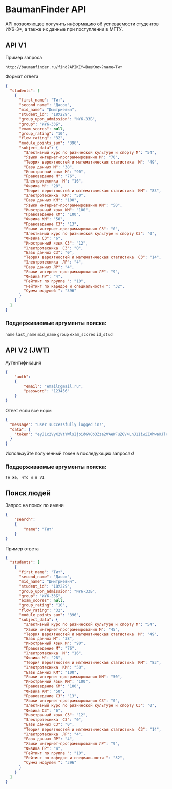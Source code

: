 # BaumanFinder API

API позволяющее получить информацию об успеваемости студентов ИУ6-3*, а также их данные при поступлении в МГТУ.

## API V1

Пример запроса 

```
http://baumanfinder.ru/find?APIKEY=ВашКлюч?name=Тит
```
Формат ответа

```json
{
  "students": [
    {
      "first_name": "Тит",
      "second_name": "Дасов",
      "mid_name": "Дмитриевич",
      "student_id": "18У229",
      "group_upon_admission": "ИУ6-33Б",
      "group": "ИУ6-33Б",
      "exam_scores": null,
      "group_rating": "10",
      "flow_rating": "32",
      "module_points_sum": "396",
      "subject_data": {
        "Элективный курс по физической культуре и спорту М": "54",
        "Языки интернет-программирования М": "70",
        "Теория вероятностей и математическая статистика  М": "49",
        "Базы данных М": "38",
        "Иностранный язык М": "90",
        "Правоведение М": "76",
        "Электротехника  М": "16",
        "Физика М": "28",
        "Теория вероятностей и математическая статистика  КМ": "83",
        "Электротехника  КМ": "50",
        "Базы данных КМ": "100",
        "Языки интернет-программирования КМ": "50",
        "Иностранный язык КМ": "100",
        "Правоведение КМ": "100",
        "Физика КМ": "50",
        "Правоведение СЗ": "13",
        "Языки интернет-программирования СЗ": "0",
        "Элективный курс по физической культуре и спорту СЗ": "0",
        "Физика СЗ": "6",
        "Иностранный язык СЗ": "12",
        "Электротехника  СЗ": "0",
        "Базы данных СЗ": "0",
        "Теория вероятностей и математическая статистика  СЗ": "14",
        "Электротехника  ЛР": "4",
        "Базы данных ЛР": "4",
        "Языки интернет-программирования ЛР": "9",
        "Физика ЛР": "4",
        "Рейтинг по группе ": "10",
        "Рейтинг по кафедре и специальности ": "32",
        "Сумма модулей ": "396"
      }
    }
  ]
}
```

### Поддерживаемые аргументы поиска:
```name```
```last_name```
```mid_name```
```group```
```exam_scores```
```id_stud```

## API V2 (JWT)

Аутентификация

```json
{ 
	"auth":
	{
		"email": "email@gmail.ru",
		"password": "123456"
	}
}
```

Ответ если все норм

```json
{
  "message": "user successfully logged in!",
  "data": {
    "token": "eyJ1c2VyX2VtYWlsIjoidGV0b3Zza2VAeWFuZGV4LnJ1IiwiZXhwaXJlcyI6IjIwMjAtMDItMjIgMjA6MzM6MzAgKzAzMDAifQ.hdoQp1083r6adIRzRSpm42FsB8TKkmdd9y67dYetMTQ"
  }
}
```

Используйте полученный токен в последующих запросах!

### Поддерживаемые аргументы поиска:

```Те же, что и в V1```

## Поиск людей

Запрос на поиск по имени

```json
{ 
	"search":
	{
		"name": "Тит"
	}
}
```

Пример ответа

```json
{
  "students": [
    {
      "first_name": "Тит",
      "second_name": "Дасов",
      "mid_name": "Дмитриевич",
      "student_id": "18У229",
      "group_upon_admission": "ИУ6-33Б",
      "group": "ИУ6-33Б",
      "exam_scores": null,
      "group_rating": "10",
      "flow_rating": "32",
      "module_points_sum": "396",
      "subject_data": {
        "Элективный курс по физической культуре и спорту М": "54",
        "Языки интернет-программирования М": "45",
        "Теория вероятностей и математическая статистика  М": "49",
        "Базы данных М": "38",
        "Иностранный язык М": "90",
        "Правоведение М": "76",
        "Электротехника  М": "16",
        "Физика М": "28",
        "Теория вероятностей и математическая статистика  КМ": "83",
        "Электротехника  КМ": "50",
        "Базы данных КМ": "100",
        "Языки интернет-программирования КМ": "50",
        "Иностранный язык КМ": "100",
        "Правоведение КМ": "100",
        "Физика КМ": "50",
        "Правоведение СЗ": "13",
        "Языки интернет-программирования СЗ": "0",
        "Элективный курс по физической культуре и спорту СЗ": "0",
        "Физика СЗ": "6",
        "Иностранный язык СЗ": "12",
        "Электротехника  СЗ": "0",
        "Базы данных СЗ": "0",
        "Теория вероятностей и математическая статистика  СЗ": "14",
        "Электротехника  ЛР": "4",
        "Базы данных ЛР": "4",
        "Языки интернет-программирования ЛР": "9",
        "Физика ЛР": "4",
        "Рейтинг по группе ": "10",
        "Рейтинг по кафедре и специальности ": "32",
        "Сумма модулей ": "396"
      }
    }
  ]
}
```
